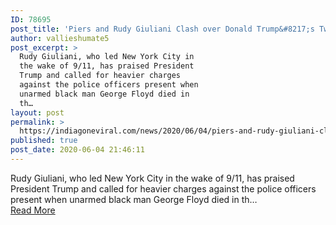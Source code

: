 ```yaml
---
ID: 78695
post_title: 'Piers and Rudy Giuliani Clash over Donald Trump&#8217;s Tweets | Good Morning Britain'
author: vallieshumate5
post_excerpt: >
  Rudy Giuliani, who led New York City in
  the wake of 9/11, has praised President
  Trump and called for heavier charges
  against the police officers present when
  unarmed black man George Floyd died in
  th…
layout: post
permalink: >
  https://indiagoneviral.com/news/2020/06/04/piers-and-rudy-giuliani-clash-over-donald-trumps-tweets-good-morning-britain/78695/vallieshumate5/
published: true
post_date: 2020-06-04 21:46:11
---
```

Rudy Giuliani, who led New York City in the wake of 9/11, has praised President Trump and called for heavier charges against the police officers present when unarmed black man George Floyd died in th… <br/><a href="https://www.youtube.com/watch?v=j17XLCh1w-Q" class="button purchase" rel="nofollow noopener noreferrer" target="_blank">Read More</a>